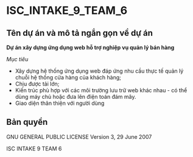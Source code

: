 ﻿# ISC_INTAKE_9_TEAM_6

## Tên dự án và mô tả ngắn gọn về dự án
**Dự án xây dựng ứng dụng web hỗ trợ nghiệp vụ quản lý bán hàng**

*Mục tiêu*
- Xây dựng hệ thống ứng dụng web đáp ứng nhu cầu thực tế quản lý chuỗi hệ thống cửa hàng của khách hàng;
- Chịu được tải lớn;
- Kiến trúc phù hợp với các môi trường lưu trữ web khác nhau - có thể dùng máy chủ hoặc đưa lên điện toán đám mây.
- Giao diện thân thiện với người dùng

## Bản quyền

GNU GENERAL PUBLIC LICENSE Version 3, 29 June 2007

ISC INTAKE 9 TEAM 6